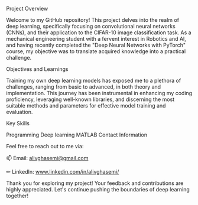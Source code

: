 Project Overview

Welcome to my GitHub repository! This project delves into the realm of deep learning, specifically focusing on convolutional neural networks (CNNs), and their application to the CIFAR-10 image classification task. As a mechanical engineering student with a fervent interest in Robotics and AI, and having recently completed the "Deep Neural Networks with PyTorch" course, my objective was to translate acquired knowledge into a practical challenge.

Objectives and Learnings

Training my own deep learning models has exposed me to a plethora of challenges, ranging from basic to advanced, in both theory and implementation. This journey has been instrumental in enhancing my coding proficiency, leveraging well-known libraries, and discerning the most suitable methods and parameters for effective model training and evaluation.

Key Skills

Programming
Deep learning
MATLAB
Contact Information

Feel free to reach out to me via:

📫 Email: alivghasemi@gmail.com

✏ LinkedIn: www.linkedin.com/in/alivghasemi/

Thank you for exploring my project! Your feedback and contributions are highly appreciated. Let's continue pushing the boundaries of deep learning together!
